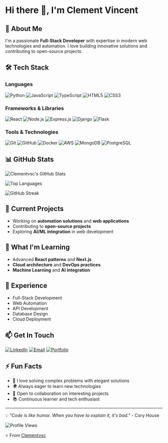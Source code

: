 # Hi there 👋, I'm Clement Vincent

## 🚀 About Me
I'm a passionate **Full-Stack Developer** with expertise in modern web technologies and automation. I love building innovative solutions and contributing to open-source projects.

## 🛠️ Tech Stack

### Languages
![Python](https://img.shields.io/badge/-Python-3776AB?style=flat-square&logo=Python&logoColor=white)
![JavaScript](https://img.shields.io/badge/-JavaScript-F7DF1E?style=flat-square&logo=JavaScript&logoColor=black)
![TypeScript](https://img.shields.io/badge/-TypeScript-3178C6?style=flat-square&logo=TypeScript&logoColor=white)
![HTML5](https://img.shields.io/badge/-HTML5-E34F26?style=flat-square&logo=HTML5&logoColor=white)
![CSS3](https://img.shields.io/badge/-CSS3-1572B6?style=flat-square&logo=CSS3&logoColor=white)

### Frameworks & Libraries
![React](https://img.shields.io/badge/-React-61DAFB?style=flat-square&logo=React&logoColor=black)
![Node.js](https://img.shields.io/badge/-Node.js-339933?style=flat-square&logo=Node.js&logoColor=white)
![Express.js](https://img.shields.io/badge/-Express.js-000000?style=flat-square&logo=Express&logoColor=white)
![Django](https://img.shields.io/badge/-Django-092E20?style=flat-square&logo=Django&logoColor=white)
![Flask](https://img.shields.io/badge/-Flask-000000?style=flat-square&logo=Flask&logoColor=white)

### Tools & Technologies
![Git](https://img.shields.io/badge/-Git-F05032?style=flat-square&logo=Git&logoColor=white)
![GitHub](https://img.shields.io/badge/-GitHub-181717?style=flat-square&logo=GitHub&logoColor=white)
![Docker](https://img.shields.io/badge/-Docker-2496ED?style=flat-square&logo=Docker&logoColor=white)
![AWS](https://img.shields.io/badge/-AWS-232F3E?style=flat-square&logo=Amazon-AWS&logoColor=white)
![MongoDB](https://img.shields.io/badge/-MongoDB-47A248?style=flat-square&logo=MongoDB&logoColor=white)
![PostgreSQL](https://img.shields.io/badge/-PostgreSQL-336791?style=flat-square&logo=PostgreSQL&logoColor=white)

## 📊 GitHub Stats

![Clementvsc's GitHub Stats](https://github-readme-stats.vercel.app/api?username=Clementvsc&show_icons=true&theme=radical)

![Top Languages](https://github-readme-stats.vercel.app/api/top-langs/?username=Clementvsc&layout=compact&theme=radical)

![GitHub Streak](https://github-readme-streak-stats.herokuapp.com/?user=Clementvsc&theme=radical)

## 🔭 Current Projects
- Working on **automation solutions** and **web applications**
- Contributing to **open-source projects**
- Exploring **AI/ML integration** in web development

## 🌱 What I'm Learning
- Advanced **React patterns** and **Next.js**
- **Cloud architecture** and **DevOps practices**
- **Machine Learning** and **AI integration**

## 💼 Experience
- Full-Stack Development
- Web Automation
- API Development
- Database Design
- Cloud Deployment

## 📫 Get In Touch

[![LinkedIn](https://img.shields.io/badge/-LinkedIn-0077B5?style=flat-square&logo=LinkedIn&logoColor=white)](https://linkedin.com/in/clement-vincent)
[![Email](https://img.shields.io/badge/-Email-D14836?style=flat-square&logo=Gmail&logoColor=white)](mailto:clement.vincent.dev@gmail.com)
[![Portfolio](https://img.shields.io/badge/-Portfolio-000000?style=flat-square&logo=React&logoColor=white)](https://clementvsc.github.io)

## ⚡ Fun Facts
- 🎯 I love solving complex problems with elegant solutions
- 🌍 Always eager to learn new technologies
- 🤝 Open to collaboration on interesting projects
- 📚 Continuous learner and tech enthusiast

---

💡 *"Code is like humor. When you have to explain it, it's bad."* - Cory House

![Profile Views](https://komarev.com/ghpvc/?username=Clementvsc&color=blue)

⭐ From [Clementvsc](https://github.com/Clementvsc)
